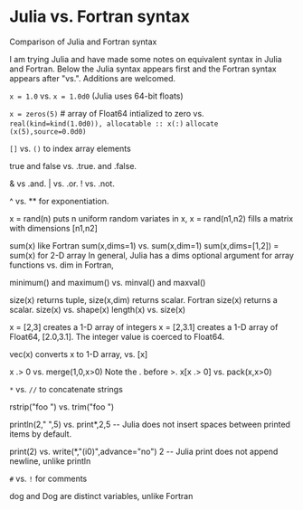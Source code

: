 # Julia vs. Fortran syntax
Comparison of Julia and Fortran syntax

I am trying Julia and have made some notes on equivalent syntax in Julia and Fortran.
Below the Julia syntax appears first and the Fortran syntax appears after "vs.". Additions are welcomed.

`x = 1.0` vs. `x = 1.0d0` (Julia uses 64-bit floats)

`x = zeros(5)` # array of Float64 intialized to zero 
vs.
    `real(kind=kind(1.0d0)), allocatable :: x(:)`
    `allocate (x(5),source=0.0d0)`

`[]` vs. `()` to index array elements

true and false vs. .true. and .false.

& vs .and.
| vs. .or.
! vs. .not.

^ vs. ** for exponentiation.

x = rand(n) puts n uniform random variates in x, 
x = rand(n1,n2) fills a matrix with dimensions [n1,n2]

sum(x) like Fortran
sum(x,dims=1) vs. sum(x,dim=1)
sum(x,dims=[1,2]) = sum(x) for 2-D array
In general, Julia has a dims optional argument for array functions vs. dim in Fortran,

minimum() and maximum() vs. minval() and maxval()

size(x) returns tuple, size(x,dim) returns scalar. Fortran size(x) returns a scalar. 
size(x) vs. shape(x)
length(x) vs. size(x)

x = [2,3] creates a 1-D array of integers 
x = [2,3.1] creates a 1-D array of Float64, [2.0,3.1]. The integer value is coerced to Float64.

vec(x) converts x to 1-D array, vs. [x]

x .> 0 vs. merge(1,0,x>0)    Note the . before >.
x[x .> 0] vs. pack(x,x>0)

`*` vs. `//` to concatenate strings

rstrip("foo ") vs. trim("foo ")

println(2," ",5) vs. print*,2,5 -- Julia does not insert spaces between printed items by default.

print(2) vs. write(*,"(i0)",advance="no") 2 -- Julia print does not append newline, unlike println
 
`#` vs. `!` for comments

dog and Dog are distinct variables, unlike Fortran
